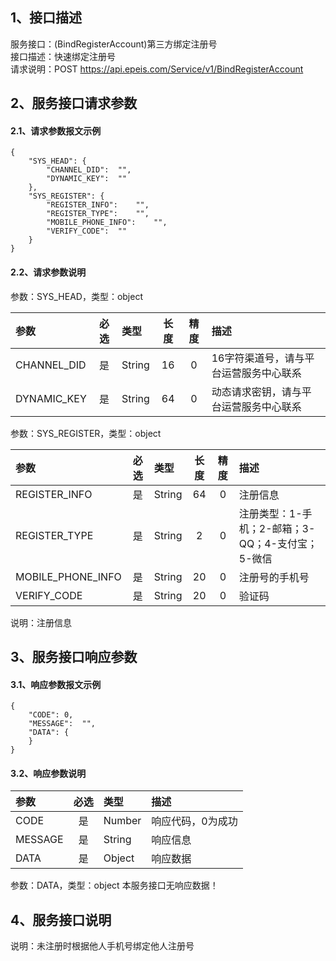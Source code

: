 ## 1、接口描述  
服务接口：(BindRegisterAccount)第三方绑定注册号  
接口描述：快速绑定注册号  
请求说明：POST https://api.epeis.com/Service/v1/BindRegisterAccount  
  
## 2、服务接口请求参数  
#### 2.1、请求参数报文示例  
~~~  
{
	"SYS_HEAD":	{
		"CHANNEL_DID":	"",
		"DYNAMIC_KEY":	""
	},
	"SYS_REGISTER":	{
		"REGISTER_INFO":	"",
		"REGISTER_TYPE":	"",
		"MOBILE_PHONE_INFO":	"",
		"VERIFY_CODE":	""
	}
}  
~~~  
#### 2.2、请求参数说明  
参数：SYS_HEAD，类型：object  
  
| 参数 | 必选 | 类型 | 长度 | 精度 | 描述 |  
| :----------------- | :----: | :-------- | :----: | :----: | :---------------- |  
| CHANNEL_DID | 是 | String | 16 | 0 | 16字符渠道号，请与平台运营服务中心联系 |  
| DYNAMIC_KEY | 是 | String | 64 | 0 | 动态请求密钥，请与平台运营服务中心联系 |  
  
参数：SYS_REGISTER，类型：object  
  
| 参数              | 必选 | 类型     | 长度 | 精度 | 描述             |  
| :----------------- | :----: | :-------- | :----: | :----: | :---------------- |  
| REGISTER_INFO |  是  | String   | 64 | 0 | 注册信息 |  
| REGISTER_TYPE |  是  | String   | 2 | 0 | 注册类型：1-手机；2-邮箱；3-QQ；4-支付宝；5-微信 |  
| MOBILE_PHONE_INFO |  是  | String   | 20 | 0 | 注册号的手机号 |  
| VERIFY_CODE |  是  | String   | 20 | 0 | 验证码 |  
  
说明：注册信息  
  
## 3、服务接口响应参数  
#### 3.1、响应参数报文示例  
~~~  
{
	"CODE":	0,
	"MESSAGE":	"",
	"DATA":	{
	}
}  
~~~  
#### 3.2、响应参数说明  
  
| 参数              | 必选 | 类型     | 描述             |  
| :----------------- | :----: | :-------- | :---------------- |  
| CODE | 是 | Number | 响应代码，0为成功 |  
| MESSAGE | 是 | String | 响应信息 |  
| DATA | 是 | Object | 响应数据 |  
  
参数：DATA，类型：object 本服务接口无响应数据！  
## 4、服务接口说明  
说明：未注册时根据他人手机号绑定他人注册号  
